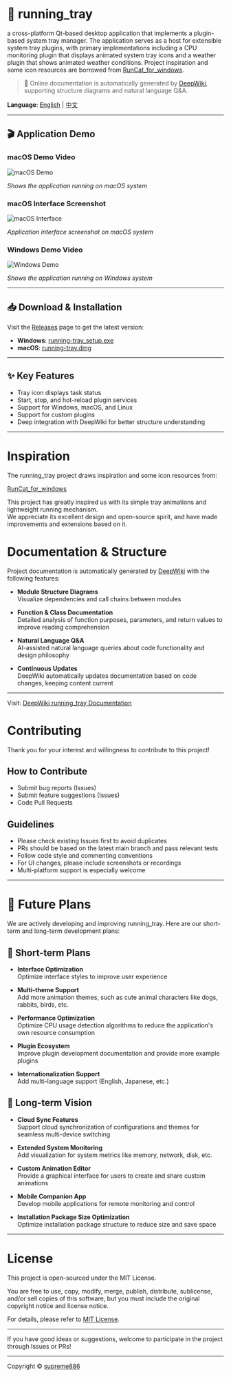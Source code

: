 # 🧰 running_tray

a cross-platform Qt-based desktop application that implements a plugin-based system tray manager. The application serves as a host for extensible system tray plugins, with primary implementations including a CPU monitoring plugin that displays animated system tray icons and a weather plugin that shows animated weather conditions.
Project inspiration and some icon resources are borrowed from [RunCat_for_windows](https://github.com/Kyome22/RunCat_for_windows).

> 📖 Online documentation is automatically generated by [DeepWiki](https://deepwiki.com/supreme886/running_tray), supporting structure diagrams and natural language Q&A.

**Language**: [English](README.md) | [中文](README-CN.md)

---

## 🎬 Application Demo

### macOS Demo Video

![macOS Demo](src/resources/macos.gif)

*Shows the application running on macOS system*

### macOS Interface Screenshot

![macOS Interface](src/resources/macos.png)

*Application interface screenshot on macOS system*

### Windows Demo Video

![Windows Demo](src/resources/windows.gif)

*Shows the application running on Windows system*

---

## 📥 Download & Installation

Visit the [Releases](https://github.com/supreme886/running-tray/releases) page to get the latest version:

- **Windows**: [running-tray_setup.exe](https://github.com/supreme886/running_tray/releases/download/v1.0.0/running-tray_setup.exe)
- **macOS**: [running-tray.dmg](https://github.com/supreme886/running_tray/releases/download/v1.0.0/Running-Tray-v1.0.0-x86_64.dmg)

---

## ✨ Key Features

- Tray icon displays task status
- Start, stop, and hot-reload plugin services
- Support for Windows, macOS, and Linux
- Support for custom plugins
- Deep integration with DeepWiki for better structure understanding

---

# Inspiration

The running_tray project draws inspiration and some icon resources from:

[RunCat_for_windows](https://github.com/Kyome22/RunCat_for_windows)

This project has greatly inspired us with its simple tray animations and lightweight running mechanism.  
We appreciate its excellent design and open-source spirit, and have made improvements and extensions based on it.

# Documentation & Structure

Project documentation is automatically generated by [DeepWiki](https://deepwiki.com/supreme886/running_tray) with the following features:

- **Module Structure Diagrams**  
  Visualize dependencies and call chains between modules

- **Function & Class Documentation**  
  Detailed analysis of function purposes, parameters, and return values to improve reading comprehension

- **Natural Language Q&A**  
  AI-assisted natural language queries about code functionality and design philosophy

- **Continuous Updates**  
  DeepWiki automatically updates documentation based on code changes, keeping content current

---

Visit: [DeepWiki running_tray Documentation](https://deepwiki.com/supreme886/running_tray)

# Contributing

Thank you for your interest and willingness to contribute to this project!

## How to Contribute

- Submit bug reports (Issues)
- Submit feature suggestions (Issues)
- Code Pull Requests

## Guidelines

- Please check existing Issues first to avoid duplicates
- PRs should be based on the latest main branch and pass relevant tests
- Follow code style and commenting conventions
- For UI changes, please include screenshots or recordings
- Multi-platform support is especially welcome

---

# 🚀 Future Plans

We are actively developing and improving running_tray. Here are our short-term and long-term development plans:

## 🎯 Short-term Plans

- **Interface Optimization**  
  Optimize interface styles to improve user experience

- **Multi-theme Support**  
  Add more animation themes, such as cute animal characters like dogs, rabbits, birds, etc.

- **Performance Optimization**  
  Optimize CPU usage detection algorithms to reduce the application's own resource consumption

- **Plugin Ecosystem**  
  Improve plugin development documentation and provide more example plugins

- **Internationalization Support**  
  Add multi-language support (English, Japanese, etc.)

## 🔮 Long-term Vision

- **Cloud Sync Features**  
  Support cloud synchronization of configurations and themes for seamless multi-device switching

- **Extended System Monitoring**  
  Add visualization for system metrics like memory, network, disk, etc.

- **Custom Animation Editor**  
  Provide a graphical interface for users to create and share custom animations

- **Mobile Companion App**  
  Develop mobile applications for remote monitoring and control

- **Installation Package Size Optimization**  
  Optimize installation package structure to reduce size and save space

---

# License

This project is open-sourced under the MIT License.

You are free to use, copy, modify, merge, publish, distribute, sublicense, and/or sell copies of this software, but you must include the original copyright notice and license notice.

For details, please refer to [MIT License](LICENSE).

---

If you have good ideas or suggestions, welcome to participate in the project through Issues or PRs!

---

Copyright © [supreme886](https://github.com/supreme886)